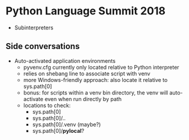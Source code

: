 Python Language Summit 2018
===========================



* Subinterpreters


Side conversations
------------------

* Auto-activated application environments
  - pyvenv.cfg currently only located relative to Python interpreter
  - relies on shebang line to associate script with venv
  - more Windows-friendly approach: also locate it relative to sys.path[0]
  - bonus: for scripts within a venv bin directory, the venv will auto-activate
    even when run directly by path
  - locations to check:
    - sys.path[0]
    - sys.path[0]/..
    - sys.path[0]/.venv (maybe?)
    - sys.path[0]/__pylocal__?

